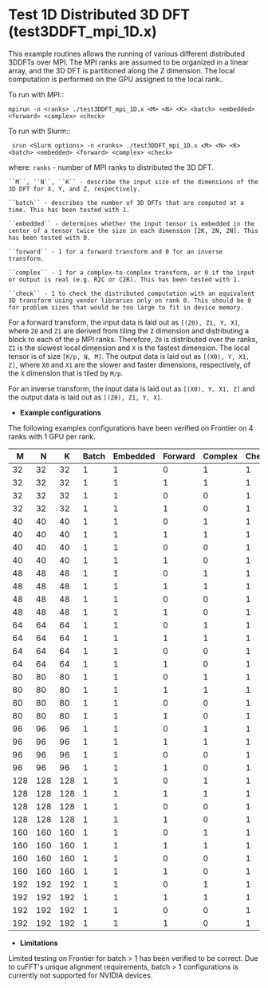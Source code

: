 Test 1D Distributed 3D DFT (test3DDFT_mpi_1D.x)
============================================
This example routines
allows the running of various different distributed 3DDFTs over
MPI. The MPI ranks are assumed to be organized in a linear array, and
the 3D DFT is partitioned along the Z dimension. The local computation
is performed on the GPU assigned to the local rank..

To run with MPI::

    mpirun -n <ranks> ./test3DDFT_mpi_1D.x <M> <N> <K> <batch> <embedded> <forward> <complex> <check>

To run with Slurm::

     srun <Slurm options> -n <ranks> ./test3DDFT_mpi_1D.x <M> <N> <K> <batch> <embedded> <forward> <complex> <check>
     
where:
    ``ranks`` - number of MPI ranks to distributed the 3D DFT.

    ``M``, ``N``, ``K`` - describe the input size of the dimensions of the 3D DFT for X, Y, and Z, respectively.

    ``batch`` - describes the number of 3D DFTs that are computed at a time. This has been tested with 1.

    ``embedded`` - determines whether the input tensor is embedded in the center of a tensor twice the size in each dimension [2K, 2N, 2N]. This has been tested with 0.

    ``forward`` - 1 for a forward transform and 0 for an inverse transform.

    ``complex`` - 1 for a complex-to-complex transform, or 0 if the input or output is real (e.g. R2C or C2R). This has been tested with 1.

    ``check`` - 1 to check the distributed computation with an equivalent 3D transform using vendor libraries only on rank 0. This should be 0 for problem sizes that would be too large to fit in device memory.

For a forward transform, the input data is laid out as ``[(Z0), Z1, Y, X]``, where ``Z0`` and ``Z1`` are derived from tiling the ``Z`` dimension and distributing a block to each of the ``p`` MPI ranks.
Therefore, ``Z0`` is distributed over the ranks, ``Z1`` is the slowest local dimension and ``X`` is the fastest dimension.
The local tensor is of size ``[K/p, N, M]``.
The output data is laid out as ``[(X0), Y, X1, Z]``, where ``X0`` and ``X1`` are the slower and faster dimensions, respectively, of the ``X`` dimension that is tiled by ``M/p``.

For an inverse transform, the input data is laid out as ``[(X0), Y, X1, Z]`` and the output data is laid out as ``[(Z0), Z1, Y, X]``.

* **Example configurations**

The following examples configurations have been verified on Frontier on 4 ranks with 1 GPU per rank.

| M   | N | K  | Batch | Embedded | Forward | Complex | Check |
|-----|---|----|-------|----------|---------|---------|-------|
| 32  |32 | 32 |  1    |    1     |    0    |    1    |    1  |
| 32  |32 | 32 |  1    |    1     |    1    |    1    |    1  |
| 32  |32 | 32 |  1    |    1     |    0    |    0    |    1  |
| 32  |32 | 32 |  1    |    1     |    1    |    0    |    1  |
| 40  |40 | 40 |  1    |    1     |    0    |    1    |    1  |
| 40  |40 | 40 |  1    |    1     |    1    |    1    |    1  |
| 40  |40 | 40 |  1    |    1     |    0    |    0    |    1  |
| 40  |40 | 40 |  1    |    1     |    1    |    0    |    1  |
| 48  |48 | 48 |  1    |    1     |    0    |    1    |    1  |
| 48  |48 | 48 |  1    |    1     |    1    |    1    |    1  |
| 48  |48 | 48 |  1    |    1     |    0    |    0    |    1  |
| 48  |48 | 48 |  1    |    1     |    1    |    0    |    1  |
| 64  |64 | 64 |  1    |    1     |    0    |    1    |    1  |
| 64  |64 | 64 |  1    |    1     |    1    |    1    |    1  |
| 64  |64 | 64 |  1    |    1     |    0    |    0    |    1  |
| 64  |64 | 64 |  1    |    1     |    1    |    0    |    1  |
| 80  |80 | 80 |  1    |    1     |    0    |    1    |    1  |
| 80  |80 | 80 |  1    |    1     |    1    |    1    |    1  |
| 80  |80 | 80 |  1    |    1     |    0    |    0    |    1  |
| 80  |80 | 80 |  1    |    1     |    1    |    0    |    1  |
| 96  |96 | 96 |  1    |    1     |    0    |    1    |    1  |
| 96  |96 | 96 |  1    |    1     |    1    |    1    |    1  |
| 96  |96 | 96 |  1    |    1     |    0    |    0    |    1  |
| 96  |96 | 96 |  1    |    1     |    1    |    0    |    1  |
| 128  |128 | 128 |  1    |    1     |    0    |    1    |    1  |
| 128  |128 | 128 |  1    |    1     |    1    |    1    |    1  |
| 128  |128 | 128 |  1    |    1     |    0    |    0    |    1  |
| 128  |128 | 128 |  1    |    1     |    1    |    0    |    1  |
| 160  |160 | 160 |  1    |    1     |    0    |    1    |    1  |
| 160  |160 | 160 |  1    |    1     |    1    |    1    |    1  |
| 160  |160 | 160 |  1    |    1     |    0    |    0    |    1  |
| 160  |160 | 160 |  1    |    1     |    1    |    0    |    1  |
| 192  |192 | 192 |  1    |    1     |    0    |    1    |    1  |
| 192  |192 | 192 |  1    |    1     |    1    |    1    |    1  |
| 192  |192 | 192 |  1    |    1     |    0    |    0    |    1  |
| 192  |192 | 192 |  1    |    1     |    1    |    0    |    1  |

* **Limitations**

Limited testing on Frontier for batch > 1 has been
verified to be correct. Due to cuFFT's unique alignment requirements,
batch > 1 configurations is currently not supported for NVIDIA devices.
